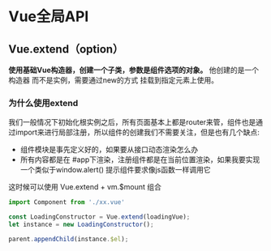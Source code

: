 # Vue全局API



## Vue.extend（option）

**使用基础Vue构造器，创建一个子类，参数是组件选项的对象。** 他创建的是一个构造器 而不是实例，需要通过new的方式 挂载到指定元素上使用。



### 为什么使用extend



我们一般情况下初始化根实例之后，所有页面基本上都是router来管，组件也是通过import来进行局部注册，所以组件的创建我们不需要关注，但是也有几个缺点:



* 组件模块是事先定义好的，如果要从接口动态渲染怎么办
* 所有内容都是在 #app下渲染，注册组件都是在当前位置渲染，如果我要实现一个类似于window.alert() 提示组件要求像js函数一样调用它



这时候可以使用 Vue.extend + vm.$mount 组合



```js
import Component from './xx.vue'

const LoadingConstructor = Vue.extend(loadingVue);
let instance = new LoadingConstructor();

parent.appendChild(instance.$el);
```



